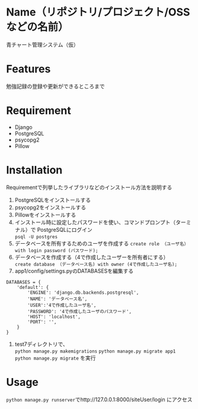 # Name（リポジトリ/プロジェクト/OSSなどの名前）

青チャート管理システム（仮）  





# Features

勉強記録の登録や更新ができるところまで 

# Requirement


* Django
* PostgreSQL
* psycopg2
* Pillow

# Installation

Requirementで列挙したライブラリなどのインストール方法を説明する

1. PostgreSQLをインストールする  
1. psycopg2をインストールする  
1. Pillowをインストールする  
1. インストール時に設定したパスワードを使い、コマンドプロンプト（ターミナル）で  PostgreSQLにログイン  
```psql -U postgres```  
1. データベースを所有するためのユーザを作成する
```create role （ユーザ名） with login password (パスワード);```
1. データベースを作成する（4で作成したユーザーを所有者にする）  
```create database （データベース名) with owner (4で作成したユーザ名);```
1. app1/config/settings.pyのDATABASESを編集する
```
DATABASES = {
    'default': {
        'ENGINE': 'django.db.backends.postgresql',
        'NAME': 'データベース名',
        'USER':'4で作成したユーザ名',
        'PASSWORD': '4で作成したユーザのパスワード',
        'HOST': 'localhost',
        'PORT': '',
    }
}
```
1. test7ディレクトリで、     
```python manage.py makemigrations```
```python manage.py migrate app1```
```python manage.py migrate``` 
を実行  




# Usage

```python manage.py runserver```でhttp://127.0.0.1:8000/siteUser/login にアクセス  



